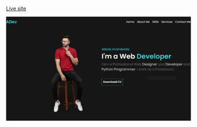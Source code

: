 [Live site](https://react-portfolio-gules.vercel.app/)

![Screenshot](https://github.com/Abbasa5251/react-portfolio/blob/master/portfolio%20website%20thumbnail.PNG?raw=true)


